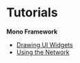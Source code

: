 # Tutorials
<!--**Arduino**
 * [Counter variable](ard_count_var.md)
 * [Drawing on a canvas](ard_draw_canvas.md)
 * How to measure an analog value
-->
**Mono Framework**

 * [Drawing UI Widgets](drawing_ui_elements.md)
 * [Using the Network](using_the_network.md)